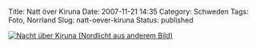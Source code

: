 Title: Natt över Kiruna
Date: 2007-11-21 14:35
Category: Schweden
Tags: Foto, Norrland
Slug: natt-oever-kiruna
Status: published

[![Nacht über Kiruna (Nordlicht aus anderem
Bild)](/pic/kirunanatt_s.jpg "Nacht über Kiruna (Nordlicht aus anderem Bild)")](/pic/kirunanatt_l.jpg)

